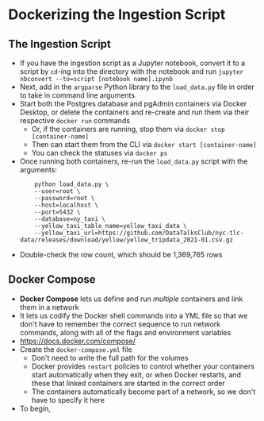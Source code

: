 # Dockerizing the Ingestion Script

## The Ingestion Script
- If you have the ingestion script as a Jupyter notebook, convert it to a script by `cd`-ing into the directory with the notebook and run `jupyter nbconvert --to=script [notebook name].ipynb`
- Next, add in the `argparse` Python library to the `load_data.py` file in order to take in command line arguments
- Start both the Postgres database and pgAdmin containers via Docker Desktop, or delete the containers and re-create and run them via their respective `docker run` commands
    - Or, if the containers are running, stop them via `docker stop [container-name]`
    - Then can start them from the CLI via `docker start [container-name]`
    - You can check the statuses via `docker ps`
- Once running both containers, re-run the `load_data.py` script with the arguments:
    ```
        python load_data.py \
        --user=root \
        --password=root \
        --host=localhost \
        --port=5432 \
        --database=ny_taxi \
        --yellow_taxi_table_name=yellow_taxi_data \
        --yellow_taxi_url=https://github.com/DataTalksClub/nyc-tlc-data/releases/download/yellow/yellow_tripdata_2021-01.csv.gz
    ```
- Double-check the row count, which should be 1,369,765 rows

## Docker Compose
- **Docker Compose** lets us define and run *multiple* containers and link them in a network
- It lets us codify the Docker shell commands into a YML file so that we don't have to remember the correct sequence to run network commands, along with all of the flags and environment variables
- https://docs.docker.com/compose/
- Create the `docker-compose.yml` file
    - Don't need to write the full path for the volumes
    - Docker provides `restart` policies to control whether your containers start automatically when they exit, or when Docker restarts, and these that linked containers are started in the correct order
    - The containers automatically become part of a network, so we don't have to specify it here
- To begin, 